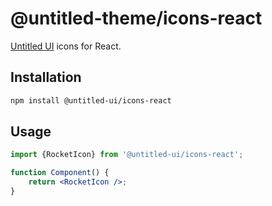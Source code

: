 # @untitled-theme/icons-react

[Untitled UI](<https://www.figma.com/file/5OtZ9gq2jAPCYkmVI2Dd8e/%E2%9D%96-PREVIEW-%E2%9D%96-Untitled-UI-%E2%80%93-PRO-VARIABLES-(v4.0)?type=design&node-id=3463-407484&mode=design&t=oOV4Ezg1JTNhN3ec-0>) icons for React.

## Installation

```bash
npm install @untitled-ui/icons-react
```

## Usage

```jsx
import {RocketIcon} from '@untitled-ui/icons-react';

function Component() {
	return <RocketIcon />;
}
```
